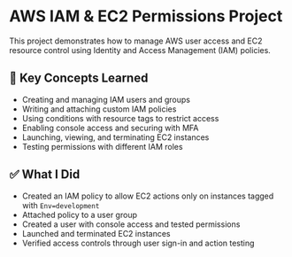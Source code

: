 # AWS IAM & EC2 Permissions Project

This project demonstrates how to manage AWS user access and EC2 resource control using Identity and Access Management (IAM) policies.

## 🔐 Key Concepts Learned

- Creating and managing IAM users and groups
- Writing and attaching custom IAM policies
- Using conditions with resource tags to restrict access
- Enabling console access and securing with MFA
- Launching, viewing, and terminating EC2 instances
- Testing permissions with different IAM roles

## ✅ What I Did

- Created an IAM policy to allow EC2 actions only on instances tagged with `Env=development`
- Attached policy to a user group
- Created a user with console access and tested permissions
- Launched and terminated EC2 instances
- Verified access controls through user sign-in and action testing
